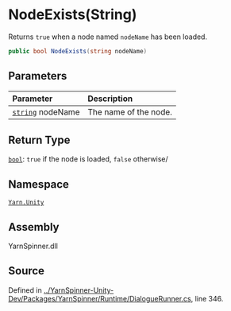 # NodeExists\(String\)

Returns `true` when a node named `nodeName` has been loaded.

```csharp
public bool NodeExists(string nodeName)
```

## Parameters

| Parameter | Description |
| :--- | :--- |
| [`string`](https://docs.microsoft.com/dotnet/api/System.String) nodeName | The name of the node. |

## Return Type

[`bool`](https://docs.microsoft.com/dotnet/api/System.Boolean): `true` if the node is loaded, `false` otherwise/

## Namespace

[`Yarn.Unity`](../)

## Assembly

YarnSpinner.dll

## Source

Defined in [../YarnSpinner-Unity-Dev/Packages/YarnSpinner/Runtime/DialogueRunner.cs](https://github.com/YarnSpinnerTool/YarnSpinner-Unity//blob/develop/Runtime/DialogueRunner.cs#L346), line 346.

